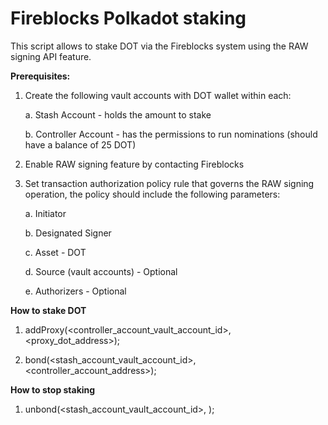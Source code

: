 # Fireblocks Polkadot staking 

This script allows to stake DOT via the Fireblocks system using the RAW signing API feature.

**Prerequisites:**

1. Create the following vault accounts with DOT wallet within each:

    a. Stash Account - holds the amount to stake

    b. Controller Account - has the permissions to run nominations (should have a balance of 25 DOT)

2. Enable RAW signing feature by contacting Fireblocks

3. Set transaction authorization policy rule that governs the RAW signing operation, the policy should include the following parameters:

    a. Initiator

    b. Designated Signer

    c. Asset - DOT

    d. Source (vault accounts) - Optional

    e. Authorizers - Optional

**How to stake DOT**

1. addProxy(<controller_account_vault_account_id>, <proxy_dot_address>);

2. bond(<stash_account_vault_account_id>, <controller_account_address>);

**How to stop staking**

1. unbond(<stash_account_vault_account_id>, <amount>);
